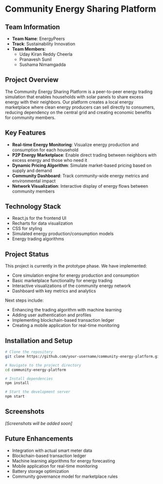 # Community Energy Sharing Platform

## Team Information
- **Team Name**: EnergyPeers
- **Track**: Sustainability Innovation
- **Team Members**: 
  - Uday Kiran Reddy Cheerla
  - Pranavesh Sunil
  - Sushama Nimamgadda

## Project Overview

The Community Energy Sharing Platform is a peer-to-peer energy trading simulation that enables households with solar panels to share excess energy with their neighbors. Our platform creates a local energy marketplace where clean energy producers can sell directly to consumers, reducing dependency on the central grid and creating economic benefits for community members.

## Key Features

- **Real-time Energy Monitoring**: Visualize energy production and consumption for each household
- **P2P Energy Marketplace**: Enable direct trading between neighbors with excess energy and those who need it
- **Dynamic Pricing Algorithm**: Simulate market-based pricing based on supply and demand
- **Community Dashboard**: Track community-wide energy metrics and environmental impact
- **Network Visualization**: Interactive display of energy flows between community members

## Technology Stack

- React.js for the frontend UI
- Recharts for data visualization
- CSS for styling
- Simulated energy production/consumption models
- Energy trading algorithms

## Project Status

This project is currently in the prototype phase. We have implemented:
- Core simulation engine for energy production and consumption
- Basic marketplace functionality for energy trading
- Interactive visualizations of the community energy network
- Dashboard with key metrics and analytics

Next steps include:
- Enhancing the trading algorithm with machine learning
- Adding user authentication and profiles
- Implementing blockchain-based transaction ledger
- Creating a mobile application for real-time monitoring

## Installation and Setup

```bash
# Clone the repository
git clone https://github.com/your-username/community-energy-platform.git

# Navigate to the project directory
cd community-energy-platform

# Install dependencies
npm install

# Start the development server
npm start
```

## Screenshots

*[Screenshots will be added soon]*

## Future Enhancements

- Integration with actual smart meter data
- Blockchain-based transaction ledger
- Machine learning algorithms for energy forecasting
- Mobile application for real-time monitoring
- Battery storage optimization
- Community governance model for marketplace rules


